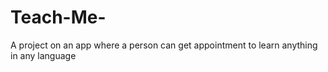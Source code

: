 # Teach-Me-
A project on an app where a person can get appointment to learn anything in any language
